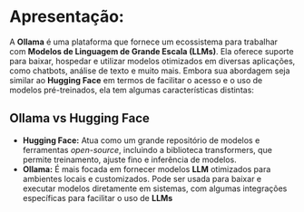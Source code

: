 # Apresentação:
A **Ollama** é uma plataforma que fornece um ecossistema para trabalhar com **Modelos de Linguagem de Grande Escala (LLMs)**. Ela oferece suporte para baixar, hospedar e utilizar modelos otimizados em diversas aplicações, como chatbots, análise de texto e muito mais. Embora sua abordagem seja similar ao **Hugging Face** em termos de facilitar o acesso e o uso de modelos pré-treinados, ela tem algumas características distintas:

## Ollama vs Hugging Face
* **Hugging Face:** Atua como um grande repositório de modelos e ferramentas _open-source_, incluindo a biblioteca transformers, que permite treinamento, ajuste fino e inferência de modelos.
* **Ollama:** É mais focada em fornecer modelos **LLM** otimizados para ambientes locais e customizados. Pode ser usada para baixar e executar modelos diretamente em sistemas, com algumas integrações específicas para facilitar o uso de **LLMs**

